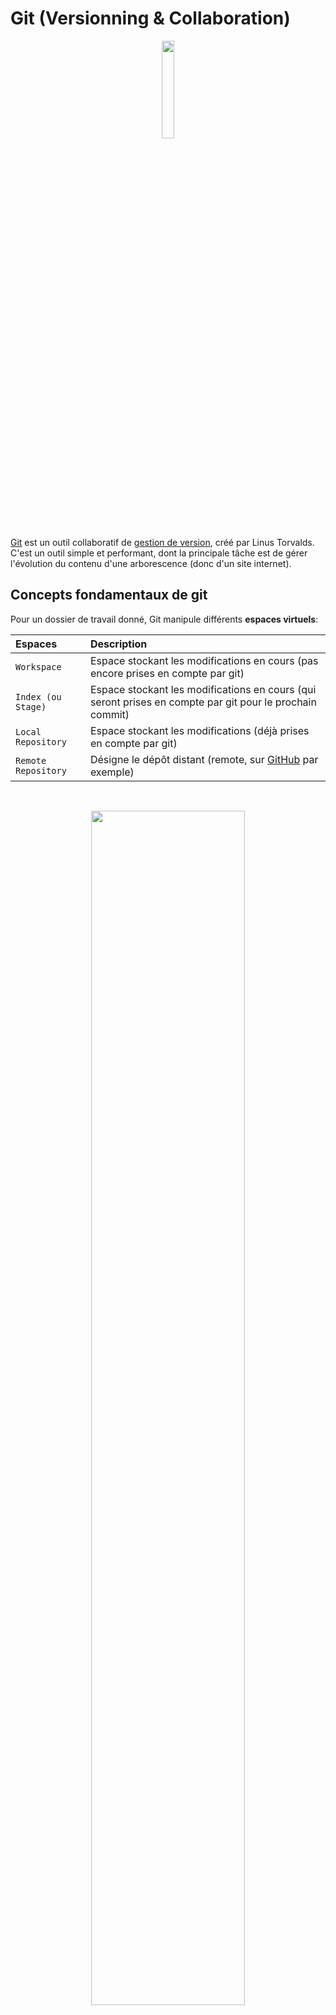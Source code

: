 # Git (Versionning & Collaboration)

<p align="center">
  <img src='img/Git.png'  width='20%'>
</p>

[Git](https://git-scm.com/) est un outil collaboratif de [gestion de version](https://fr.wikipedia.org/wiki/Gestion_de_versions), créé par Linus Torvalds. C'est un outil simple et performant, dont la principale tâche est de gérer l'évolution du contenu d'une arborescence (donc d'un site internet).

## Concepts fondamentaux de git

Pour un dossier de travail donné, Git manipule différents **espaces virtuels**:

| Espaces                               | Description                                                                                    |
| :------------------------------------ | :--------------------------------------------------------------------------------------------- | 
| `Workspace`                           | Espace stockant les modifications en cours (pas encore prises en compte par git) |
| `Index (ou Stage)`                    | Espace stockant les modifications en cours (qui seront prises en compte par git pour le prochain commit) |
| `Local Repository`                    | Espace stockant les modifications (déjà prises en compte par git) |
| `Remote Repository`                   | Désigne le dépôt distant (remote, sur [GitHub](https://github.com/) par exemple) |

<br>

<p align="center">
  <img src='img/Git_Overview.png'  width='70%'>
</p>

## Créer une clé SSH pour GitHub

Avant toute chose, pour utiliser [Git](https://git-scm.com/) et [GitHub](https://github.com/) à leur pleins potentiels, on va créer une clé dite SSH. Cette clé est une carte d'identité nous permettant de nous authentifier auprès de [GitHub](https://github.com/), notamment pour accéder aux repos privés, signer nos commits, etc.

- [Connecting to GitHub with SSH](https://help.github.com/articles/connecting-to-github-with-ssh/) 

### Vérification de clés existantes

Avant de générer une clé SSH, on peut vérifier si nous n'avons pas déjà de clés existantes.

```sh

# Affiche les fichiers du répertoire .ssh, s'ils existent
$ ls -al ~/.ssh

```

Par défaut, les noms de fichier des clès publiques supportées pour GitHub sont les suivantes: 
- `id_rsa.pub`
- `id_ecdsa.pub`
- `id_ed25519.pub`

### Création de la clé

```sh

# Attention à bien remplacer l'email par le votre ;)
$ ssh-keygen -t ed25519 -C "your_email@exemple.fr"

```

⚠️ **WARNING**

> Si votre système ne supporte pas Algorithme Ed25519, il faudra utiliser ce code:

```sh

# Attention à bien remplacer l'email par le votre ;)
$ ssh-keygen -t rsa -b 4096 -C "votre-email@exemple.fr"

```

> Il vous sera demandé d'inventer **une passphrase**, c'est-à-dire un mot de passe un peu costaud (qui peut carrément être une phrase, avec des espaces, des accents et tout ! Cette passphrase n'est pas strictement obligatoire (elle peut être vide…), mais il est fortement recommandé d'en choisir une. Par contre, il faut la retenir par cœur, si elle est perdue, **la clé SSH est bonne à jeter !**

Une clé SSH se compose de **deux parties**, si bien qu'à l'issue de la commande, vous obtenez deux choses:

- une **clé privée** dans `/home/mint/.ssh/id_rsa` — pour protégér du contenu, à garder pour soi !
- une **clé publique** dans `/home/mint/.ssh/id_rsa.pub` — elle est capable de lire du contenu protégé par la clé privé

<p align="center">
  <img src='img/Cles_Prive_Publique.png'  width='30%'>
</p>

### Ajout de la clé publique sur GitHub

Vous allez donc copier le contenu de la clé publique sur [GitHub](https://github.com/). Vous pouvez regarder le contenu de la clé publique, par curiosité:

```sh

# Pour récupérer le contenu de notre clé publique
cat ~/.ssh/id_rsa.pub

```

Copiez ce contenu, et allez le coller dans votre compte [GitHub](https://github.com/):

```sh

Settings > SSH and GPG keys > New SSH key > Coller le contenu de la clé et valider

```

⚠️ **WARNING**

> Pour que Git utilise automatiquement **la clé SSH** pour authentifier les commandes git ..., il faut utiliser des URLs avec le protocole `SSH` plutôt que `HTTPS`. [Why is GIT always asking for my password?](https://help.github.com/articles/why-is-git-always-asking-for-my-password/)

### Activation de la clé SSH en local

Pour que la clé SSH soit utilisable, et aussi pour éviter d'avoir à donner sa passphrase à chaque utilisation, il faut ajouter la clé privée à un « trousseau de clé » (programme `ssh-agent`):

```sh

eval "$(ssh-agent -s)" # pour lancer ssh-agent de façon sécurisée
ssh-add ~/.ssh/id_rsa # pour activer la clé SSH

```

⚠️ **WARNING**

> Si vous oubliez cette étape, vous aurez des erreurs du type "Permission denied (publickey)" lors de l'utilisation de Git & GitHub.

## Commandes git

- [Cheat Sheet Git](assets/Github_Git_Cheat_Sheet.pdf)
- [GitFlow, méthode de travail très efficace pour gérer les branches](https://www.atlassian.com/fr/git/tutorials/comparing-workflows/gitflow-workflow)

### Obtenir la version de git

```sh

# Renvoie la version installée de git
git --version
git version 2.35.1

```

### Obtenir de l'aide

```sh

# Renvoie la liste des commandes disponibles
git --help

# Idem pour une commande précise 
git [commande] -h

```

### Configuration des outils

Cela va permettre de configurer les informations de l'utilisateur pour tous les dépôts locaux.

```sh

# Nom affiché dans les commits
git config --global user.name "John Wick"

```

```sh

# Email associé au commit (conseil: le même que celui du compte GitHub):
git config --global user.email "john.wick@lecroquemitaine.fr"

```

```sh

# Choix de l'éditeur de texte utilisé pour écrire les messages de commit:
git config --global core.editor nano # ou code pour Visual Studio Code, etc.

```

```sh

# Activation des couleurs dans le résultat des commandes git
git config --global color.ui true

```

⚠️ **WARNING**

> Pour vérifier la configutation complète: `git config -l`. Cette commande va afficher tous les réglages actifs de `git`.

### Créer des dépots

```sh

# Crée un dépôt local à partir du nom spécifié
git init [nom-du-projet]

```

```sh

# Télécharge un projet et tout son historique de versions (par défaut : nom du repo sur le remote)
git clone [url] [nom-du-projet]

```

### Pour les premiers commits

<p align="center">
  <img src='img/Premiers_Commits.png'  width='100%'>
</p>

### Vérifier l'état courant du repo local

```sh

# Récapitule l'état local (workspace et index) des fichiers du projet géré avec git
git status

```


- **En rouge:** modifié mais non pris en compte (= en workspace)
- **En vert:** modifié et pris en compte (= ajouté à l'index)

### En Cas de suppression de votre fichier .git (Cloné depuis GitHub)

```sh

git init
git remote add origin ssh@le/lien/vers/ton/repo.git
git add .
git commit -m "on envoiiiie"
git push origin --force master

```

### En cas de dépôt local corrompu

Si vous avez des messages du type:

```sh

error: object file .git/objects/31/65329bb680e30595f242b7c4d8406ca63eeab0 is empty.

```

```sh

fatal: loose object 3165329bb680e30595f242b7c4d8406ca63eeab0 (stored in .git/objects/31/65329bb680e30595f242b7c4d8406ca63eeab0) is corrupt.

```

C'est que votre dépôt local est corrompu. Voici la manoeuvre pour réparer:

```sh

find .git/objects/ -type f -empty | xargs rm
git fetch -p
git fsck --full

```

### En cas de bétises

Il suffit juste de connaître les bonnes commandes 😉.

Voici donc 2 ressources qui expliquent bien ces commandes, et dans quel cas les utiliser.

- [Ohshitgit](https://ohshitgit.com/fr)
- [Dangitgit](https://dangitgit.com/fr)

## Fichiers spéciaux

| Nom       | Description                                                           |
| :-------- | :-------------------------------------------------------------------- |
| `.gitignore` | Permet de lister des fichiers qui doivent être ignorés lors du add |
| `.gitkeep`   | Fichier qui peut être placé à la racine d'un répertoire vide afin que git prenne ce dossier en compte même s'il ne contient pas de fichier |

# GitHub (Code Hosting Platform)

<p align="center">
  <img src='img/Git_Hub.png'  width='30%'>
</p>

Pour faciliter la communication autour du projet, les bons vieux emails fonctionnent, mais il existe aujourd'hui des sites et de services complémentaires à Git. Le site [GitHub](https://github.com/) est l'un d'entre eux.

C'est une plateforme de services & un réseau social — Il agit comme un serveur central, permettant de partager son code dans un dépôt [Git](https://git-scm.com/) centralisé et partagé sur internet, mais également de communiquer avec d'autres développeurs par l'intermédiaire de commentaires, d'issues, etc.

[GitHub](https://github.com/) est probablement le réseau social de développeurs le plus populaire aujourd'hui.

<p align="center">
  <img src='img/Github_Social.png'  width='50%'>
</p>

Mais, il n'est pas le seul. Il existe également d'autres services comme:

- [GitLab](https://docs.gitlab.com/ee/user/project/repository/)
- [Bitbucket](https://bitbucket.org/)
